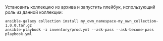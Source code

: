 Установить коллекцию из архива и запустить плейбук, использующий роль из данной коллекции:
```
ansible-galaxy collection install my_own_namespace-my_own_collection-1.0.0.tar.gz
ansible-playbook -i inventory/prod.yml --ask-pass --ask-become-pass playbook.yml
```